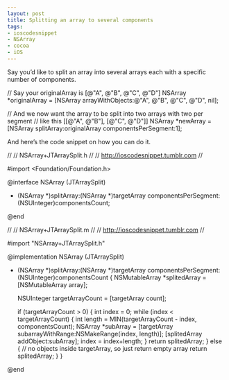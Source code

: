 ```yaml
---
layout: post
title: Splitting an array to several components
tags:
- ioscodesnippet
- NSArray
- cocoa
- iOS
---
```

Say you’d like to split an array into several arrays each with a specific number of components.

// Say your originalArray is [@"A", @"B", @"C", @"D"]
NSArray *originalArray = [NSArray arrayWithObjects:@"A", @"B", @"C", @"D", nil];

// And we now want the array to be split into two arrays with two per segment
// like this [[@"A", @"B"], [@"C", @"D"]]
NSArray *newArray = [NSArray splitArray:originalArray componentsPerSegment:1];



And here’s the code snippet on how you can do it.

//
//  NSArray+JTArraySplit.h
//
//  http://ioscodesnippet.tumblr.com
//

#import <Foundation/Foundation.h>

@interface NSArray (JTArraySplit)

+ (NSArray *)splitArray:(NSArray *)targetArray componentsPerSegment:(NSUInteger)componentsCount;

@end


//
//  NSArray+JTArraySplit.m
//
//  http://ioscodesnippet.tumblr.com
//

#import "NSArray+JTArraySplit.h"

@implementation NSArray (JTArraySplit)

+ (NSArray *)splitArray:(NSArray *)targetArray componentsPerSegment:(NSUInteger)componentsCount {
    NSMutableArray *splitedArray = [NSMutableArray array];

    NSUInteger targetArrayCount = [targetArray count];

    if (targetArrayCount > 0) {
        int index = 0;
        while (index < targetArrayCount) {
            int length = MIN(targetArrayCount - index, componentsCount);
            NSArray *subArray = [targetArray subarrayWithRange:NSMakeRange(index, length)];
            [splitedArray addObject:subArray];
            index = index+length;
        }
        return splitedArray;
    } else {
        // no objects inside targetArray, so just return empty array
        return splitedArray;
    }
}

@end
